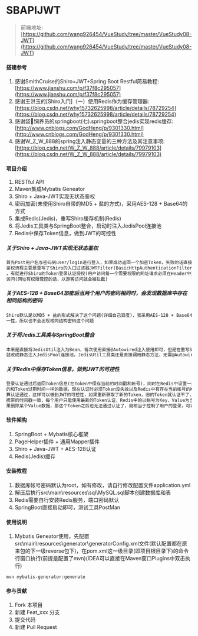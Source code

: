 # SBAPIJWT

> 前端地址:[https://github.com/wang926454/VueStudy/tree/master/VueStudy08-JWT](https://github.com/wang926454/VueStudy/tree/master/VueStudy08-JWT)

#### 搭建参考

1. 感谢SmithCruise的Shiro+JWT+Spring Boot Restful简易教程:[https://www.jianshu.com/p/f37f8c295057](https://www.jianshu.com/p/f37f8c295057)
2. 感谢王洪玉的[Shiro入门]（一）使用Redis作为缓存管理器:[https://blog.csdn.net/why15732625998/article/details/78729254](https://blog.csdn.net/why15732625998/article/details/78729254)
3. 感谢袋🐴饲养员的springboot(七).springboot整合jedis实现redis缓存:[http://www.cnblogs.com/GodHeng/p/9301330.html](http://www.cnblogs.com/GodHeng/p/9301330.html)
4. 感谢W_Z_W_888的spring注入静态变量的三种方法及其注意事项:[https://blog.csdn.net/W_Z_W_888/article/details/79979103](https://blog.csdn.net/W_Z_W_888/article/details/79979103)

#### 项目介绍

1. RESTful API
2. Maven集成Mybatis Geneator
3. Shiro + Java-JWT实现无状态鉴权
4. 密码加密(未使用Shiro自带的MD5 + 盐的方式)，采用AES-128 + Base64的方式
5. 集成Redis(Jedis)，重写Shiro缓存机制(Redis)
6. 将Jedis工具类与SpringBoot整合，启动时注入JedisPool连接池
7. Redis中保存Token信息，做到JWT的可控性

##### 关于Shiro + Java-JWT实现无状态鉴权
```txt
首先Post用户名与密码到user/login进行登入，如果成功返回一个加密Token，失败的话直接返回401错误，以后访问都带上这个Token即可
鉴权流程主要是重写了Shiro的入口过滤器JWTFilter(BasicHttpAuthenticationFilter)，判断Header里面是否包含Authorization字段
，有就进行Shiro的Token登录认证授权(用户访问每一个需要权限的网址请求必须在Header中添加Authorization字段)，没有就以游客直接
访问(网址有权限管控的话，以游客访问就会被拦截)
```

##### 关于AES-128 + Base64加密后当两个用户的密码相同时，会发现数据库中存在相同结构的密码
```txt
Shiro默认是以MD5 + 盐的形式解决了这个问题(详细自己百度)，我采用AES-128 + Base64是以帐号+密码的形式进行加密，因为帐号具有唯
一性，所以也不会出现相同结构密码这个问题
```

##### 关于将Jedis工具类与SpringBoot整合
```txt
本来是直接将JedisUtil注入为Bean，每次使用直接@Autowired注入使用即可，但是在重写Shiro的CustomCache无法注入JedisUtil，所以
就改成静态注入JedisPool连接池，JedisUtil工具类还是直接调用静态方法，无需@Autowired注入
```

##### 关于Redis中保存Token信息，做到JWT的可控性
```txt
登录认证通过后返回Token信息(在Token中保存当前的时间戳和帐号)，同时在Redis中设置一条以帐号为Key，Value为当前时间戳(登录时间)
的和Token过期时间一样的数据，现在认证时必须Token没失效以及Redis中有存在当前帐号的Key数据并且时间戳和Token信息中时间戳一致才
算认证通过，这样可以做到JWT的可控性，如果重新获取了新的Token，旧的Token就认证不了，因为Redis中的时间戳只和最新的Token信息中
携带的时间戳一致，每个用户只能使用最新的Token认证，Redis中的以帐号为Key，Value为当前时间戳的数据可以用来判断用户是否在线，如
果删除某个Value数据，那这个Token之后也无法通过认证了，就相当于控制了用户的登录，可以剔除用户
```

#### 软件架构

1. SpringBoot + Mybatis核心框架
2. PageHelper插件 + 通用Mapper插件
3. Shiro + Java-JWT + AES-128认证
4. Redis(Jedis)缓存

#### 安装教程

1. 数据库帐号密码默认为root，如有修改，请自行修改配置文件application.yml
2. 解压后执行src\main\resources\sql\MySQL.sql脚本创建数据库和表
3. Redis需要自行安装Redis服务，端口密码默认
4. SpringBoot直接启动即可，测试工具PostMan

#### 使用说明

1. Mybatis Geneator使用，先配置src\main\resources\generator\generatorConfig.xml文件(默认配置都在原来包的下一级reverse包下)，在pom.xml这一级目录(即项目根目录下)的命令行窗口执行(前提是配置了mvn)(IDEA可以直接在Maven窗口Plugins中双击执行)
```
mvn mybatis-generator:generate
```

#### 参与贡献

1. Fork 本项目
2. 新建 Feat_xxx 分支
3. 提交代码
4. 新建 Pull Request
